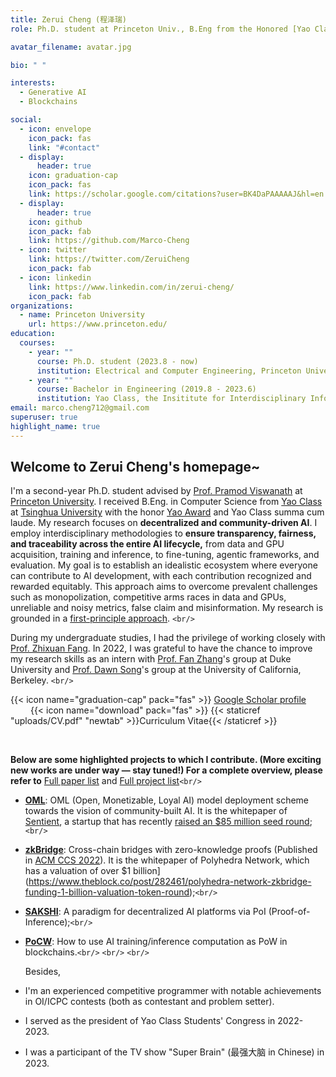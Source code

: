 ```yaml
---
title: Zerui Cheng (程泽瑞)
role: Ph.D. student at Princeton Univ., B.Eng from the Honored [Yao Class](https://iiis.tsinghua.edu.cn/en/yaoclass/) of Tsinghua University

avatar_filename: avatar.jpg

bio: " "

interests:
  - Generative AI
  - Blockchains

social:
  - icon: envelope
    icon_pack: fas
    link: "#contact"
  - display:
      header: true
    icon: graduation-cap
    icon_pack: fas
    link: https://scholar.google.com/citations?user=BK4DaPAAAAAJ&hl=en
  - display:
      header: true
    icon: github
    icon_pack: fab
    link: https://github.com/Marco-Cheng
  - icon: twitter
    link: https://twitter.com/ZeruiCheng
    icon_pack: fab
  - icon: linkedin
    link: https://www.linkedin.com/in/zerui-cheng/
    icon_pack: fab
organizations:
  - name: Princeton University
    url: https://www.princeton.edu/
education:
  courses:
    - year: ""
      course: Ph.D. student (2023.8 - now)
      institution: Electrical and Computer Engineering, Princeton University
    - year: ""
      course: Bachelor in Engineering (2019.8 - 2023.6)
      institution: Yao Class, the Insititute for Interdisciplinary Information Sciences (IIIS), Tsinghua University
email: marco.cheng712@gmail.com
superuser: true
highlight_name: true
---
```

## Welcome to Zerui Cheng's homepage~

I'm a second-year Ph.D. student advised by [Prof. Pramod Viswanath](https://ece.princeton.edu/people/pramod-viswanath) at [Princeton University](https://www.princeton.edu/). I received B.Eng. in Computer Science from [Yao Class](https://iiis.tsinghua.edu.cn/en/yaoclass/) at [Tsinghua University](https://tsinghua.edu/) with the honor [Yao Award](https://iiis.tsinghua.edu.cn/en/list-673-1.html) and Yao Class summa cum laude. My research focuses on **decentralized and community-driven AI**. I employ interdisciplinary methodologies to **ensure transparency, fairness, and traceability across the entire AI lifecycle,** from data and GPU acquisition, training and inference, to fine-tuning, agentic frameworks, and evaluation. My goal is to establish an idealistic ecosystem where everyone can contribute to AI development, with each contribution recognized and rewarded equitably. This approach aims to overcome prevalent challenges such as monopolization, competitive arms races in data and GPUs, unreliable and noisy metrics, false claim and misinformation. My research is grounded in a [first-principle approach](https://en.wikipedia.org/wiki/First_principle). `<br/>`

During my undergraduate studies, I had the privilege of working closely with [Prof. Zhixuan Fang](https://people.iiis.tsinghua.edu.cn/~fang/index.html). In 2022, I was grateful to have the chance to improve my research skills as an intern with [Prof. Fan Zhang](https://www.fanzhang.me/)'s group at Duke University and [Prof. Dawn Song](https://dawnsong.io/)'s group at the University of California, Berkeley. `<br/>`

  {{< icon name="graduation-cap" pack="fas" >}} [Google Scholar profile](https://scholar.google.com/citations?user=BK4DaPAAAAAJ&hl=en&oi=ao) &emsp; &emsp; &emsp;{{< icon name="download" pack="fas" >}}  {{< staticref "uploads/CV.pdf" "newtab" >}}Curriculum Vitae{{< /staticref >}}

<br/>

  **Below are some highlighted projects to which I contribute. (More exciting new works are under way — stay tuned!) For a complete overview, please refer to** [Full paper list](https://www.zerui-cheng.com/#papers) and [Full project list](https://www.zerui-cheng.com/#projects)`<br/>`

* **[OML](https://arxiv.org/pdf/2411.03887)**: OML (Open, Monetizable, Loyal AI) model deployment scheme towards the vision of community-built AI. It is the whitepaper of [Sentient](https://sentient.xyz), a startup that has recently [raised an $85 million seed round](https://www.coindesk.com/business/2024/07/02/peter-thiels-founders-fund-leads-85m-seed-investment-into-open-source-ai-platform-sentient/);`<br/>`
* **[zkBridge](https://arxiv.org/pdf/2210.00264)**: Cross-chain bridges with zero-knowledge proofs (Published in [ACM CCS 2022](https://dl.acm.org/doi/pdf/10.1145/3548606.3560652)). It is the whitepaper of Polyhedra Network, which has a valuation of over $1 billion](https://www.theblock.co/post/282461/polyhedra-network-zkbridge-funding-1-billion-valuation-token-round);`<br/>`
* **[SAKSHI](https://arxiv.org/pdf/2307.16562)**: A paradigm for decentralized AI platforms via PoI (Proof-of-Inference);`<br/>`
* **[PoCW](https://arxiv.org/pdf/2211.06669)**: How to use AI training/inference computation as PoW in blockchains.`<br/>`
  `<br/>` `<br/>`

  Besides,

* I'm an experienced competitive programmer with notable achievements in OI/ICPC contests (both as contestant and problem setter).
* I served as the president of Yao Class Students' Congress in 2022-2023.
* I was a participant of the TV show "Super Brain" (最强大脑 in Chinese) in 2023.

